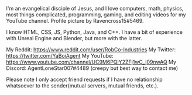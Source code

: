 I'm an evangelical disciple of Jesus, and I love computers, 
math, physics, most things complicated, programming, gaming,
and editing videos for my YouTube channel.
Profile picture by Ravencross15#5469.

I know HTML, CSS, JS, Python, Java, and C++.
I have a bit of experience with Unreal Engine
and Blender, but more with the latter.

My Reddit: https://www.reddit.com/user/RobCo-Industries
My Twitter: https://twitter.com/YaBoiAgent
My YouTube: https://www.youtube.com/channel/UC9M6PQlY2ZFj1wC_j09nwAQ
My Discord: AgentLoneStar007#4489 (creepy but best way to contact me)

Please note I only accept friend requests if I have no relationship
whatsoever to the sender(mutual servers, mutual friends, etc.).
